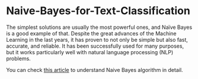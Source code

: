 # Naive-Bayes-for-Text-Classification

The simplest solutions are usually the most powerful ones, and Naïve Bayes is a good example of that. Despite the great advances of the Machine Learning in the last years, it has proven to not only be simple but also fast, accurate, and reliable. It has been successfully used for many purposes, but it works particularly well with natural language processing (NLP) problems.

You can check [this article](https://www.theaidream.com/post/na%C3%AFve-bayes-algorithm-everything-you-need-to-know
) to understand Naive Bayes algorithm in detail.
